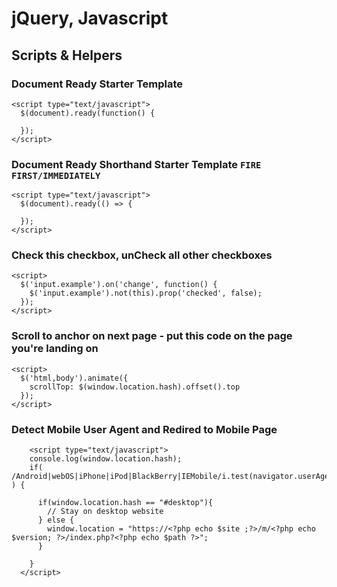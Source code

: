 # jQuery, Javascript 
##  Scripts & Helpers

### Document Ready Starter Template
```
<script type="text/javascript">
  $(document).ready(function() {
    
  });
</script>
```
### Document Ready Shorthand Starter Template `FIRE FIRST/IMMEDIATELY`
```
<script type="text/javascript">
  $(document).ready(() => {
    
  });
</script>
```
### Check this checkbox, unCheck all other checkboxes
```
<script>
  $('input.example').on('change', function() {
    $('input.example').not(this).prop('checked', false);  
  });
</script>
```
### Scroll to anchor on next page - put this code on the page you're landing on
```
<script>
  $('html,body').animate({
    scrollTop: $(window.location.hash).offset().top
  });
</script>
```
 ### Detect Mobile User Agent and Redired to Mobile Page
```
	<script type="text/javascript">
    console.log(window.location.hash);
    if( /Android|webOS|iPhone|iPod|BlackBerry|IEMobile/i.test(navigator.userAgent) ) {

      if(window.location.hash == "#desktop"){
        // Stay on desktop website
      } else {
        window.location = "https://<?php echo $site ;?>/m/<?php echo $version; ?>/index.php?<?php echo $path ?>";
      }

    }
  </script>
```
 
